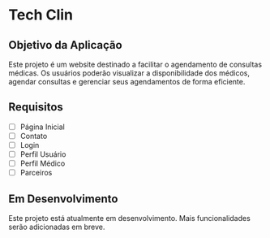 # Tech Clin

## Objetivo da Aplicação

Este projeto é um website destinado a facilitar o agendamento de consultas médicas. Os usuários poderão visualizar a disponibilidade dos médicos, agendar consultas e gerenciar seus agendamentos de forma eficiente.

## Requisitos

- [ ] Página Inicial
- [ ] Contato
- [ ] Login
- [ ] Perfil Usuário
- [ ] Perfil Médico
- [ ] Parceiros

## Em Desenvolvimento

Este projeto está atualmente em desenvolvimento. Mais funcionalidades serão adicionadas em breve.
